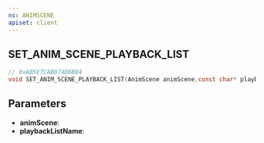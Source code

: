 ```yaml
---
ns: ANIMSCENE
apiset: client
---
```

## SET_ANIM_SCENE_PLAYBACK_LIST

```c
// 0xAB5E7CAB074D6B84
void SET_ANIM_SCENE_PLAYBACK_LIST(AnimScene animScene,const char* playbackListName);
```


## Parameters
* **animScene**:
* **playbackListName**: